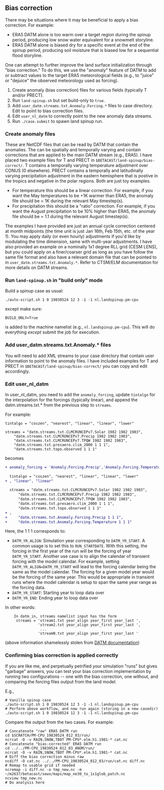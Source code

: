 ## Bias correction

There may be situations where it may be beneficial to apply a bias correction. For example:

- ERA5 DATM alone is too warm over a target region during the spinup period, producing low snow water equivalent for a snowmelt storyline.
- ERA5 DATM alone is biased dry for a specific event at the end of the spinup period, producing soil moisture that is biased low for a sequential flood storyline.

One can attempt to further improve the land surface initialization through "bias correction." To do this, we use the "anomaly" feature of DATM to add or subtract values to the target ERA5 meteorological fields (e.g., to "juice" or "dejuice" the observed meteorology used as forcing).

1. Create anomaly (bias correction) files for various fields (typically T and/or PRECT).
2. Run `land-spinup.sh` but set build-only to `true`.
3. Add `user_datm.streams.txt.Anomaly.Forcing.*` files to case directory. Edit to point to bias correction files.
4. Edit `user_nl_datm` to correctly point to the new anomaly data streams.
5. Run `./case.submit` to spawn land spinup run.

### Create anomaly files

These are NetCDF files that can be read by DATM that contain the anomalies. The can be spatially and temporally varying and contain corrections that are applied to the main DATM stream (e.g., ERA5). I have placed two example files for T and PRECT in `$BETACAST/land-spinup/bias-correct/`. T contains a temporally varying temperature adjustment over CONUS (0 elsewhere). PRECT contains a temporally and latitudinally varying precipitation adjustment in the eastern hemisphere that is postive in the tropics and negative in the polar regions. Both are just toy examples.

- For temperature this should be a linear correction. For example, if you want the May temperatures to be +1K warmer than ERA5, the anomaly file should be = 1K during the relevant May timestep(s).
- For precipitation this should be a "ratio" correction. For example, if you want the August precipitation to be 10% higher than ERA5, the anomaly file should be = 1.1 during the relevant August timestep(s).

The examples I have provided are just an annual cycle correction centered at month midpoints (the time unit is just Jan 16th, Feb 15th, etc. of the year 1). You may apply daily (or even hourly) adjustments if you'd like by modulating the time dimension, same with multi-year adjustments. I have also provided an example on a nominally 1x1 degree RLL grid (CESM LENS), but you could apply on a finer/coarser grid as long as you have follow the same file format and also have a relevant domain file that can be pointed to in `user_datm.streams.txt.Anomaly.*`. Refer to CTSM/ELM documentation for more details on DATM streams.

### Run `land-spinup.sh` in "build only" mode

Build a spinup case as usual:

```
./auto-script.sh 1 0 19830524 12 3 -1 -1 nl.landspinup.pm-cpu
```

except make sure:

```
BUILD_ONLY=True
```

is added to the machine namelist (e.g., `nl.landspinup.pm-cpu`). This will do everything *except* submit the job for execution.

### Add user_datm.streams.txt.Anomaly.* files

You will need to add XML streams to your case directory that contain user information to point to the anomaly files. I have included examples for T and PRECT in `$BETACAST/land-spinup/bias-correct/` you can copy and edit accordingly.

### Edit user\_nl\_datm

In user_nl_datm, you need to add the `anomaly_forcing`, update `tintalgo` for the interpolation for the forcings (typically linear), and append the datm.streams.txt.* from the previous step to `streams`.

For example:

```
tintalgo = "coszen", "nearest", "linear", "linear", "lower"

streams = "datm.streams.txt.CLMCRUNCEPv7.Solar 1982 1982 1983",
    "datm.streams.txt.CLMCRUNCEPv7.Precip 1982 1982 1983",
    "datm.streams.txt.CLMCRUNCEPv7.TPQW 1982 1982 1983",
    "datm.streams.txt.presaero.clim_2000 1 1 1",
    "datm.streams.txt.topo.observed 1 1 1"
```

becomes

```diff
+ anomaly_forcing = 'Anomaly.Forcing.Precip','Anomaly.Forcing.Temperature'
  
  tintalgo = "coszen", "nearest", "linear", "linear", "lower"
+ , "linear", "linear"
  
  streams = "datm.streams.txt.CLMCRUNCEPv7.Solar 1982 1982 1983",
      "datm.streams.txt.CLMCRUNCEPv7.Precip 1982 1982 1983",
      "datm.streams.txt.CLMCRUNCEPv7.TPQW 1982 1982 1983",
      "datm.streams.txt.presaero.clim_2000 1 1 1",
      "datm.streams.txt.topo.observed 1 1 1"
+ ,
+     "datm.streams.txt.Anomaly.Forcing.Precip 1 1 1",
+     "datm.streams.txt.Anomaly.Forcing.Temperature 1 1 1"
```

Here, the 1 1 1 corresponds to:

- `DATM_YR_ALIGN`: Simulation year corresponding to `DATM_YR_START`. A common usage is to set this to `RUN_STARTDATE`. With this setting, the forcing in the first year of the run will be the forcing of year `DATM_YR_START`. Another use case is to align the calendar of transient forcing with the model calendar. For example, setting `DATM_YR_ALIGN=DATM_YR_START` will lead to the forcing calendar being the same as the model calendar. The forcing for a given model year would be the forcing of the same year. This would be appropriate in transient runs where the model calendar is setup to span the same year range as the forcing data.
- `DATM_YR_START`: Starting year to loop data over
- `DATM_YR_END`: Ending year to loop data over

In other words:

```
    In datm_in, streams namelist input has the form
     streams = 'stream1.txt year_align year_first year_last ',
               'stream2.txt year_align year_first year_last ',
                ...
               'streamN.txt year_align year_first year_last '
```

(above information shamelessly stolen from [DATM documentation](https://escomp.github.io/CDEPS/versions/master/html/datm.html))

### Confirming bias correction is applied correctly

If you are like me, and perpetually petrified your simulation "runs" but gives "garbage" answers, you can test your bias correction implementation by running two configurations -- one with the bias correction, one without, and comparing the forcing files output from the land model.

E.g.,

```
# Vanilla spinup case
./auto-script.sh 1 0 19830524 12 3 -1 -1 nl.landspinup.pm-cpu
# Perform above workflow, and now run again (storing in a new casedir)
./auto-script.sh 1 0 19830524 12 3 -1 -1 nl.landspinup.pm-cpu
```

Compare the output from the two cases. For example:

```
# Concatenate "raw" ERA5 DATM run
cd $SCRATCH/PM-CPU_19830524_012_03/run/
ncrcat -O -v RAIN,SNOW,TBOT PM-CPU*.elm.h1.1981-* cat.nc
# Concatenate "bias-corrected" ERA5 DATM run
cd ../../PM-CPU_19830524_012_03_ANOM/run/
ncrcat -O -v RAIN,SNOW,TBOT PM-CPU*.elm.h1.1981-* cat.nc
# Diff the bias correction minus raw
ncdiff -O cat.nc ../../PM-CPU_19830524_012_03/run/cat.nc diff.nc
# Remap to usable grid if needed
ncremap -i diff.nc -o tmp_new.nc -m ~/m2637/betacast/sewx/maps/map_ne30_to_1x1glob_patch.nc 
ncview tmp_new.nc
# Do analysis here
```